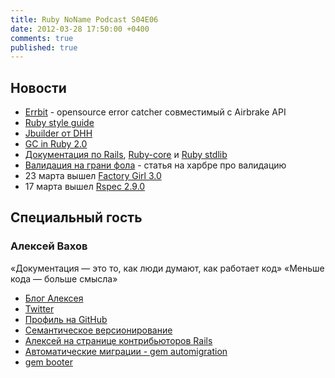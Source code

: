 ```yaml
---
title: Ruby NoName Podcast S04E06
date: 2012-03-28 17:50:00 +0400
comments: true
published: true
---
```

## Новости
* [Errbit](https://github.com/errbit/errbit) - opensource error catcher совместимый с Airbrake API
* [Ruby style guide](https://github.com/styleguide/ruby)
* [Jbuilder от DHH](https://github.com/rails/jbuilder/)
* [GC in Ruby 2.0](http://patshaughnessy.net/2012/3/23/why-you-should-be-excited-about-garbage-collection-in-ruby-2-0)
* [Документация по Rails](http://api.rubyonrails.org/), [Ruby-core](http://www.ruby-doc.org/core-1.9.3/) и [Ruby stdlib](http://www.ruby-doc.org/stdlib-1.9.3/)
* [Валидация на грани фола](http://habrahabr.ru/post/140684/) - статья на харбре про валидацию
* 23 марта вышел [Factory Girl 3.0](http://robots.thoughtbot.com/post/19412394597/factory-girl-hits-3-0)
* 17 марта вышел [Rspec 2.9.0](http://blog.davidchelimsky.net/2012/03/17/rspec-290-is-released/)

## Специальный гость

### Алексей Вахов

«Документация — это то, как люди думают, как работает код»
«Меньше кода — больше смысла»

* [Блог Алексея](http://vakhov.me/)
* [Twitter](https://twitter.com/#!/avakhov)
* [Профиль на GitHub](https://github.com/avakhov)
* [Семантическое версионирование](http://semver.org/)
* [Алексей на странице контрибьюторов Rails](http://contributors.rubyonrails.org/contributors/alexey-vakhov/commits)
* [Автоматические миграции - gem automigration](http://vakhov.me/blog/2012/03/24/automigration/)
* [gem booter](https://github.com/boshie/booter)
